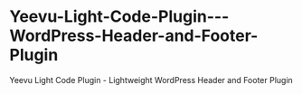 # Yeevu-Light-Code-Plugin---WordPress-Header-and-Footer-Plugin
Yeevu Light Code Plugin - Lightweight WordPress Header and Footer Plugin
